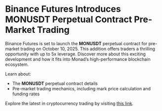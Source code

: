 # Binance Futures Introduces MONUSDT Perpetual Contract Pre-Market Trading

Binance Futures is set to launch the **MONUSDT** perpetual contract for pre-market trading on October 10, 2025. This addition offers traders a thrilling opportunity with up to 5x leverage. Discover more about this exciting development and how it fits into Monad’s high-performance blockchain ecosystem.

Learn about:
- The **MONUSDT** perpetual contract details
- Pre-market trading mechanics, including mark price calculation and funding rates

Explore the latest in cryptocurrency trading by visiting [this link](https://chain-base.xyz/binance-futures-introduces-monusdt-perpetual-contract-pre-market-trading).